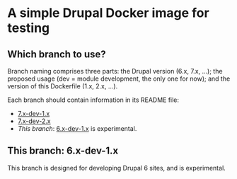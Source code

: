 A simple Drupal Docker image for testing
=====

Which branch to use?
-----

Branch naming comprises three parts: the Drupal version (6.x, 7.x, ...); the proposed usage (dev = module development, the only one for now); and the version of this Dockerfile (1.x, 2.x, ...).

Each branch should contain information in its README file:

 * [7.x-dev-1.x](https://github.com/alberto56/docker-drupal/tree/7.x-dev-1.x)
 * [7.x-dev-2.x](https://github.com/alberto56/docker-drupal/tree/7.x-dev-2.x)
 * _This branch_: [6.x-dev-1.x](https://github.com/alberto56/docker-drupal/tree/6.x-dev-1.x) is experimental.

This branch: 6.x-dev-1.x
-----

This branch is designed for developing Drupal 6 sites, and is experimental.
